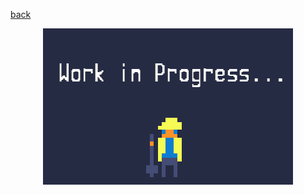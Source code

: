 <a href="./fill-your-map.md">back</a>

<p align="center">
  <img src="../../../wip.png" alt="description" style="max-width: 500px;">
</p>

